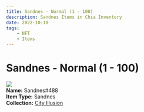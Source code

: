 ```yaml
---
title: Sandnes - Normal (1 - 100)
description: Sandnes Items in Chia Inventory
date: 2022-10-10
tags:
    - NFT
    - Items
---
```


# Sandnes - Normal (1 - 100)
<div class="item_thumbnail">
<img loading="lazy" src="https://tk3mq355s7ynvbenkwibekoofiotmv2wqmtkyn2rkyzifadk.arweave.net/mrbIb72X8NqEjVWQ_EinOKh02V1aDJqw3UVYygo-Bq0"><br/>
<div><strong>Name:</strong> Sandnes#488</div>
<div><strong>Item Type:</strong> Sandnes</div>
<div><strong>Collection:</strong> <a href="https://www.spacescan.io/xch/nft/collection/col1lend2dcn558km4wcwta4xnkfv3xpcmlp9kyt0m909emvfxechlyqdl5ndg">City Illusion</a></div>
</div>

